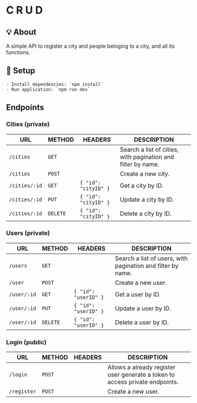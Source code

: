 # C R U D

## :bulb: About

A simple API to register a city and people beloging to a city, and all its functions.

## :wrench: Setup

    - Install dependencies: `npm install`
    - Run application: `npm run dev`

## Endpoints

### Cities (private)

| URL | METHOD | HEADERS | DESCRIPTION |
| - | - | - | - |
| `/cities`| `GET`| | Search a list of cities, with pagination and filter by name. |
| `/cities`| `POST`| | Create a new city. |
| `/cities/:id` | `GET` | `{ "id": "cityID" }` | Get a city by ID. |
| `/cities/:id` | `PUT` | `{ "id": "cityID" }` | Update a city by ID. |
| `/cities/:id` | `DELETE` | `{ "id": "cityID" }` | Delete a city by ID. |

### Users (private)

| URL | METHOD | HEADERS | DESCRIPTION |
| - | - | - | - |
| `/users`| `GET`| | Search a list of users, with pagination and filter by name. |
| `/user`| `POST`| | Create a new user. |
| `/user/:id` | `GET` | `{ "id": "userID" }` | Get a user by ID. |
| `/user/:id` | `PUT` | `{ "id": "userID" }` | Update a user by ID. |
| `/user/:id` | `DELETE` | `{ "id": "userID" }` | Delete a user by ID. |

### Login (public)

| URL | METHOD | HEADERS | DESCRIPTION |
| - | - | - | - |
| `/login`| `POST`| | Allows a already register user generate a token to access private endpoints. |
| `/register`| `POST`| | Create a new user. |
